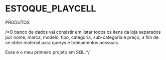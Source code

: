 # ESTOQUE_PLAYCELL
PRODUTOS

/*O banco de dados vai consistir em listar todos os itens da loja separados por nome, marca, modelo, tipo, 
categoria, sub-categoria e preço, a fim de se obter material para querys e treinamentos pessoais.

Esse é o meu primeiro projeto em SQL.*/

